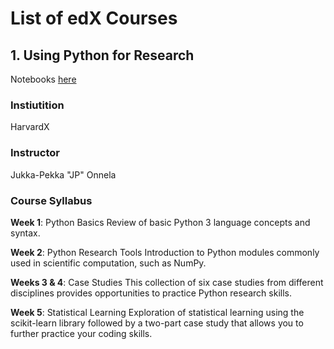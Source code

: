 # List of edX Courses

## 1. Using Python for Research 
Notebooks [here](https://github.com/vitorlavor/Cursos/tree/main/edX/Using%20Python%20for%20Research)

### Instiutition
HarvardX

### Instructor
Jukka-Pekka "JP" Onnela

### Course Syllabus

**Week 1**: Python Basics
Review of basic Python 3 language concepts and syntax.

**Week 2**: Python Research Tools
Introduction to Python modules commonly used in scientific computation, such as NumPy.

**Weeks 3 & 4**: Case Studies
This collection of six case studies from different disciplines provides opportunities to practice Python research skills.

**Week 5**: Statistical Learning
Exploration of statistical learning using the scikit-learn library followed by a two-part case study that allows you to further practice your coding skills.
